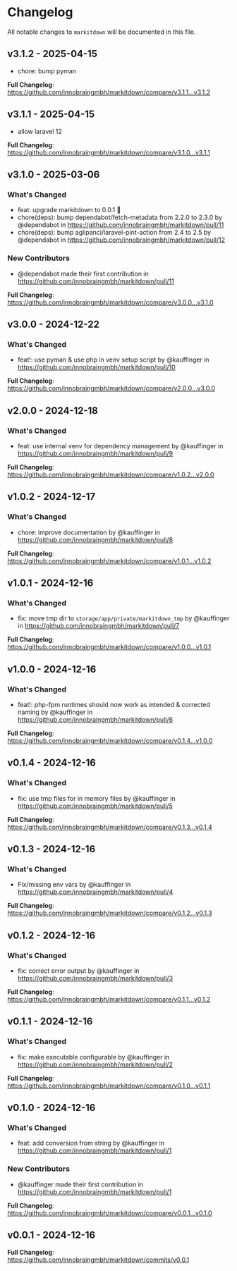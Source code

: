 # Changelog

All notable changes to `markitdown` will be documented in this file.

## v3.1.2 - 2025-04-15

* chore: bump pyman

**Full Changelog**: https://github.com/innobraingmbh/markitdown/compare/v3.1.1...v3.1.2

## v3.1.1 - 2025-04-15

* allow laravel 12

**Full Changelog**: https://github.com/innobraingmbh/markitdown/compare/v3.1.0...v3.1.1

## v3.1.0 - 2025-03-06

### What's Changed

* feat: upgrade markitdown to 0.0.1 🎉
* chore(deps): bump dependabot/fetch-metadata from 2.2.0 to 2.3.0 by @dependabot in https://github.com/innobraingmbh/markitdown/pull/11
* chore(deps): bump aglipanci/laravel-pint-action from 2.4 to 2.5 by @dependabot in https://github.com/innobraingmbh/markitdown/pull/12

### New Contributors

* @dependabot made their first contribution in https://github.com/innobraingmbh/markitdown/pull/11

**Full Changelog**: https://github.com/innobraingmbh/markitdown/compare/v3.0.0...v3.1.0

## v3.0.0 - 2024-12-22

### What's Changed

* feat!: use pyman & use php in venv setup script by @kauffinger in https://github.com/innobraingmbh/markitdown/pull/10

**Full Changelog**: https://github.com/innobraingmbh/markitdown/compare/v2.0.0...v3.0.0

## v2.0.0 - 2024-12-18

### What's Changed

* feat: use internal venv for dependency management by @kauffinger in https://github.com/innobraingmbh/markitdown/pull/9

**Full Changelog**: https://github.com/innobraingmbh/markitdown/compare/v1.0.2...v2.0.0

## v1.0.2 - 2024-12-17

### What's Changed

* chore: improve documentation by @kauffinger in https://github.com/innobraingmbh/markitdown/pull/8

**Full Changelog**: https://github.com/innobraingmbh/markitdown/compare/v1.0.1...v1.0.2

## v1.0.1 - 2024-12-16

### What's Changed

* fix: move tmp dir to `storage/app/private/markitdown_tmp` by @kauffinger in https://github.com/innobraingmbh/markitdown/pull/7

**Full Changelog**: https://github.com/innobraingmbh/markitdown/compare/v1.0.0...v1.0.1

## v1.0.0 - 2024-12-16

### What's Changed

* feat!: php-fpm runtimes should now work as intended & corrected naming by @kauffinger in https://github.com/innobraingmbh/markitdown/pull/6

**Full Changelog**: https://github.com/innobraingmbh/markitdown/compare/v0.1.4...v1.0.0

## v0.1.4 - 2024-12-16

### What's Changed

* fix: use tmp files for in memory files by @kauffinger in https://github.com/innobraingmbh/markitdown/pull/5

**Full Changelog**: https://github.com/innobraingmbh/markitdown/compare/v0.1.3...v0.1.4

## v0.1.3 - 2024-12-16

### What's Changed

* Fix/missing env vars by @kauffinger in https://github.com/innobraingmbh/markitdown/pull/4

**Full Changelog**: https://github.com/innobraingmbh/markitdown/compare/v0.1.2...v0.1.3

## v0.1.2 - 2024-12-16

### What's Changed

* fix: correct error output by @kauffinger in https://github.com/innobraingmbh/markitdown/pull/3

**Full Changelog**: https://github.com/innobraingmbh/markitdown/compare/v0.1.1...v0.1.2

## v0.1.1 - 2024-12-16

### What's Changed

* fix: make executable configurable by @kauffinger in https://github.com/innobraingmbh/markitdown/pull/2

**Full Changelog**: https://github.com/innobraingmbh/markitdown/compare/v0.1.0...v0.1.1

## v0.1.0 - 2024-12-16

### What's Changed

* feat: add conversion from string by @kauffinger in https://github.com/innobraingmbh/markitdown/pull/1

### New Contributors

* @kauffinger made their first contribution in https://github.com/innobraingmbh/markitdown/pull/1

**Full Changelog**: https://github.com/innobraingmbh/markitdown/compare/v0.0.1...v0.1.0

## v0.0.1 - 2024-12-16

**Full Changelog**: https://github.com/innobraingmbh/markitdown/commits/v0.0.1
